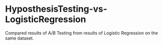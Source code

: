 # HyposthesisTesting-vs-LogisticRegression
Compared results of A/B Testing from results of Logistic Regression on the same dataset.
